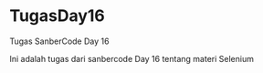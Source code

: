 # TugasDay16
Tugas SanberCode Day 16

Ini adalah tugas dari sanbercode Day 16 tentang materi Selenium